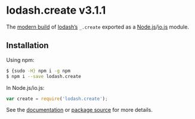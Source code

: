 # lodash.create v3.1.1

The [modern build](https://github.com/lodash/lodash/wiki/Build-Differences) of [lodash’s](https://lodash.com/) `_.create` exported as a [Node.js](http://nodejs.org/)/[io.js](https://iojs.org/) module.

## Installation

Using npm:

```bash
$ {sudo -H} npm i -g npm
$ npm i --save lodash.create
```

In Node.js/io.js:

```js
var create = require('lodash.create');
```

See the [documentation](https://lodash.com/docs#create) or [package source](https://github.com/lodash/lodash/blob/3.1.1-npm-packages/lodash.create) for more details.
